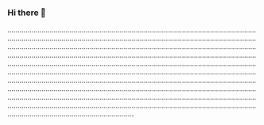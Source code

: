 ### Hi there 👋

.......................................................................................................................................................................................................................................................................................................................................................................................................................................................................................................................................................................................................................................................................................................................................................................................................................................................................................................................................................................................................................................................................................................................................................................................................................................................................................................................................................
